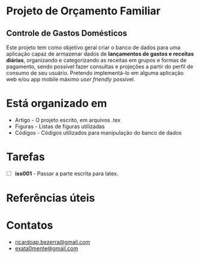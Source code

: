 # Projeto de Orçamento Familiar
## Controle de Gastos Domésticos

Este projeto tem como objetivo geral criar o banco de dados para uma aplicação capaz de armazenar dados de **lançamentos de gastos e receitas diárias**, organizando e categorizando as receitas em grupos e formas de pagamento, sendo possível fazer consultas e projeções a partir do perfil de consumo de seu usuário.
Pretendo implementá-lo em alguma aplicação web e/ou app mobile máximo *user friendly* possível.

# Está organizado em

* Artigo - O projeto escrito, em arquivos .tex
* Figuras - Listas de figuras utilizadas
* Códigos - Códigos utilizados para manipulação do banco de dados

# Tarefas
- [ ] **iss001** - Passar a parte escrita para latex.


# Referências úteis


# Contatos

* ricardoap.bezerra@gmail.com 
* exata0mente@gmail.com

